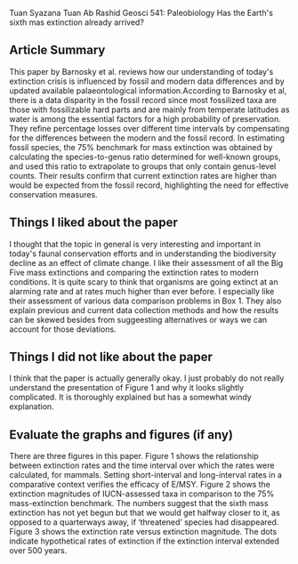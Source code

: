 Tuan Syazana Tuan Ab Rashid
Geosci 541: Paleobiology
Has the Earth's sixth mas extinction already arrived?
 
## Article Summary

This paper by Barnosky et al. reviews how our understanding of today's extinction crisis is influenced by fossil and modern data differences and by updated available palaeontological information.According to Barnosky et al, there is a data disparity in the fossil record since most fossilized taxa are those with fossilizable hard parts and are mainly from temperate latitudes as water is among the essential factors for a high probability of preservation. They refine percentage losses over different time intervals by compensating for the differences between the modern and the fossil record. In estimating fossil species, the 75% benchmark for mass extinction was obtained by calculating the species-to-genus ratio determined for well-known groups, and used this ratio to extrapolate to groups that only contain genus-level counts. Their results confirm that current extinction rates are higher than would be expected from the fossil record, highlighting the need for effective conservation measures.

## Things I liked about the paper
      
I thought that the topic in general is very interesting and important in today's faunal conservation efforts and in understanding the biodiversity decline as an effect of climate change. I like their assessment of all the Big Five mass extinctions and comparing the extinction rates to modern conditions. It is quite scary to think that organisms are going extinct at an alarming rate and at rates much higher than ever before. I especially like their assessment of various data comparison problems in Box 1. They also explain previous and current data collection methods and how the results can be skewed besides from suggeesting alternatives or ways we can account for those deviations. 

## Things I did not like about the paper

I think that the paper is actually generally okay. I just probably do not really understand the presentation of Figure 1 and why it looks slightly complicated. It is thoroughly explained but has a somewhat windy explanation.

## Evaluate the graphs and figures (if any)

There are three figures in this paper. Figure 1 shows the relationship between extinction rates and the time interval over which the rates were calculated, for mammals. Setting short-interval and long-interval rates in a comparative context verifies the efficacy of E/MSY. Figure 2 shows the extinction magnitudes of IUCN-assessed taxa in comparison to the 75% mass-extinction benchmark. The numbers suggest that the sixth mass extinction has not yet begun but that we would get halfway closer to it, as opposed to a quarterways away, if ‘threatened’ species had disappeared. Figure 3 shows the extinction rate versus extinction magnitude. The dots indicate hypothetical rates of extinction if the extinction interval extended over 500 years.